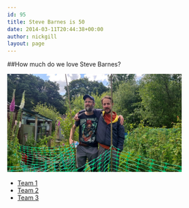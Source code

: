 ```yaml
---
id: 95
title: Steve Barnes is 50
date: 2014-03-11T20:44:38+00:00
author: nickgill
layout: page
---
```


##How much do we love Steve Barnes?

<img src="sb1.jpg" width = 80%>

 * <a href = "team1a.md">Team 1</a>
 * <a href = "team2a.md">Team 2</a>
 * <a href = "team3a.md">Team 3</a>
